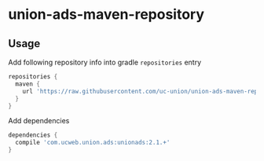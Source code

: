 # union-ads-maven-repository

## Usage

Add following repository info into gradle `repositories` entry

```gradle
repositories {
  maven {
    url 'https://raw.githubusercontent.com/uc-union/union-ads-maven-repository/master'
  }
}
```

Add dependencies

```gradle
dependencies {
  compile 'com.ucweb.union.ads:unionads:2.1.+'
}
```
